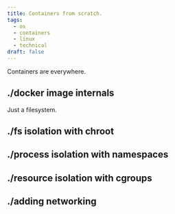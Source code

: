 ```yaml
---
title: Containers from scratch.
tags:
  - os
  - containers
  - linux
  - technical
draft: false
---
```

Containers are everywhere.

## ./docker image internals
Just a filesystem.

## ./fs isolation with chroot

## ./process isolation with namespaces

## ./resource isolation with cgroups

## ./adding networking